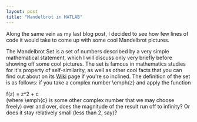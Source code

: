 ```yaml
---
layout: post
title: "Mandelbrot in MATLAB"
---
```

<script type="text/javascript" src="http://latex.codecogs.com/latexit.js"></script>


Along the same vein as my last blog post, I decided to see how few lines of code it would take to come up with some cool Mandelbrot pictures.

The Mandelbrot Set is a set of numbers described by a very simple mathematical statement, which I will discuss only very briefly before showing off some cool pictures. The set is famous in mathematics studies for it's property of self-similarity, as well as other cool facts that you can find out about on its [Wiki](https://en.wikipedia.org/wiki/Mandelbrot_set) page if you're so inclined. The definition of the set is as follows: if you take a complex number \emph{z} and apply the function <div lang="latex"> f(z) = z^2 + c </div> (where \emph{c} is some other complex number that we may choose freely) over and over, does the magnitude of the result run off to infinity? Or does it stay relatively small (less than 2, say)?  
